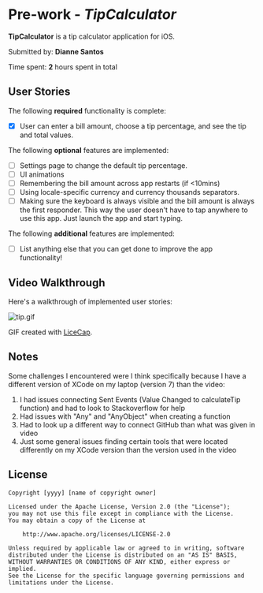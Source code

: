 # Pre-work - *TipCalculator*

**TipCalculator** is a tip calculator application for iOS.

Submitted by: **Dianne Santos**

Time spent: **2** hours spent in total

## User Stories

The following **required** functionality is complete:

* [x] User can enter a bill amount, choose a tip percentage, and see the tip and total values.

The following **optional** features are implemented:
* [ ] Settings page to change the default tip percentage.
* [ ] UI animations
* [ ] Remembering the bill amount across app restarts (if <10mins)
* [ ] Using locale-specific currency and currency thousands separators.
* [ ] Making sure the keyboard is always visible and the bill amount is always the first responder. This way the user doesn't have to tap anywhere to use this app. Just launch the app and start typing.

The following **additional** features are implemented:

- [ ] List anything else that you can get done to improve the app functionality!

## Video Walkthrough 

Here's a walkthrough of implemented user stories:

<img src='https://s5.gifyu.com/images/tip.gif' alt="tip.gif" border="0" title='Video Walkthrough' width='' alt='Video Walkthrough' />

GIF created with [LiceCap](http://www.cockos.com/licecap/).

## Notes

Some challenges I encountered were I think specifically because I have a different version of XCode on my laptop (version 7) than the video:
  1) I had issues connecting Sent Events (Value Changed to calculateTip function) and had to look to Stackoverflow for help
  2) Had issues with "Any" and "AnyObject" when creating a function
  3) Had to look up a different way to connect GitHub than what was given in video
  4) Just some general issues finding certain tools that were located differently on my XCode version than the version used in the video

## License

    Copyright [yyyy] [name of copyright owner]

    Licensed under the Apache License, Version 2.0 (the "License");
    you may not use this file except in compliance with the License.
    You may obtain a copy of the License at

        http://www.apache.org/licenses/LICENSE-2.0

    Unless required by applicable law or agreed to in writing, software
    distributed under the License is distributed on an "AS IS" BASIS,
    WITHOUT WARRANTIES OR CONDITIONS OF ANY KIND, either express or implied.
    See the License for the specific language governing permissions and
    limitations under the License.
